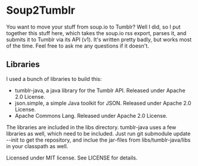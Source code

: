 # Soup2Tumblr
You want to move your stuff from soup.io to Tumblr? Well I did, so I put together this stuff here, which takes the soup.io rss export, parses it, and submits it to Tumblr via its API (v1). It's written pretty badly, but works most of the time. Feel free to ask me any questions if it doesn't.

## Libraries
I used a bunch of libraries to build this:
* tumblr-java, a java library for the Tumblr API. Released under Apache 2.0 License.
* json.simple, a simple Java toolkit for JSON. Released under Apache 2.0 License.
* Apache Commons Lang. Released under Apache 2.0 License.

The libraries are included in the libs directory. tumblr-java uses a few libraries as well, which need to be included. Just run git submodule update --init to get the repository, and inclue the jar-files from libs/tumblr-java/libs in your classpath as well.

Licensed under MIT license. See LICENSE for details.